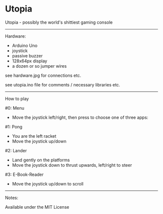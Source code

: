 # Utopia
Utopia - possibly the world's shittiest gaming console
_______________
Hardware:
- Arduino Uno
- joystick
- passive buzzer
- 128x64px display
- a dozen or so jumper wires

see hardware.jpg for connections etc.

see utopia.ino file for comments / necessary libraries etc.
_______________
How to play

#0: Menu
- Move the joystick left/right, then press to choose one of three apps:

#1: Pong
- You are the left racket
- Move the joystick up/down

#2: Lander
- Land gently on the platforms
- Move the joystick down to thrust upwards, left/right to steer

#3: E-Book-Reader
- Move the joystick up/down to scroll

_________
Notes:

Available under the MIT License
